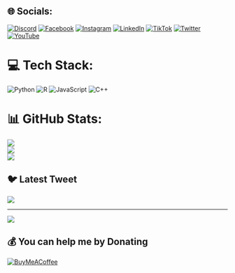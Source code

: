 
## 🌐 Socials:
[![Discord](https://img.shields.io/badge/Discord-%237289DA.svg?logo=discord&logoColor=white)](https://discord.gg/https://discord.com/channels/@me) [![Facebook](https://img.shields.io/badge/Facebook-%231877F2.svg?logo=Facebook&logoColor=white)](https://facebook.com/https://www.facebook.com/jhuniorr.anthhonyy) [![Instagram](https://img.shields.io/badge/Instagram-%23E4405F.svg?logo=Instagram&logoColor=white)](https://instagram.com/https://www.instagram.com/junior.calvo28/) [![LinkedIn](https://img.shields.io/badge/LinkedIn-%230077B5.svg?logo=linkedin&logoColor=white)](https://linkedin.com/in/https://www.linkedin.com/in/junior-antonio-calvo-monta%C3%B1ez-3a0897183/) [![TikTok](https://img.shields.io/badge/TikTok-%23000000.svg?logo=TikTok&logoColor=white)](https://tiktok.com/@https://www.tiktok.com/@junior04281) [![Twitter](https://img.shields.io/badge/Twitter-%231DA1F2.svg?logo=Twitter&logoColor=white)](https://twitter.com/https://twitter.com/junior_28_199) [![YouTube](https://img.shields.io/badge/YouTube-%23FF0000.svg?logo=YouTube&logoColor=white)](https://youtube.com/@https://www.youtube.com/channel/UCjpI-weZTSGThAeo8NI_PSA) 

# 💻 Tech Stack:
![Python](https://img.shields.io/badge/python-3670A0?style=for-the-badge&logo=python&logoColor=ffdd54) ![R](https://img.shields.io/badge/r-%23276DC3.svg?style=for-the-badge&logo=r&logoColor=white) ![JavaScript](https://img.shields.io/badge/javascript-%23323330.svg?style=for-the-badge&logo=javascript&logoColor=%23F7DF1E) ![C++](https://img.shields.io/badge/c++-%2300599C.svg?style=for-the-badge&logo=c%2B%2B&logoColor=white)
# 📊 GitHub Stats:
![](https://github-readme-stats.vercel.app/api?username=junior0428&theme=dark&hide_border=false&include_all_commits=false&count_private=false)<br/>
![](https://github-readme-streak-stats.herokuapp.com/?user=junior0428&theme=dark&hide_border=false)<br/>
![](https://github-readme-stats.vercel.app/api/top-langs/?username=junior0428&theme=dark&hide_border=false&include_all_commits=false&count_private=false&layout=compact)

## 🐦 Latest Tweet
[![](https://gtce.itsvg.in/api?username=https://twitter.com/junior_28_199)](https://github.com/VishwaGauravIn/github-twitter-card-embed)

---
[![](https://visitcount.itsvg.in/api?id=junior0428&icon=0&color=0)](https://visitcount.itsvg.in)

  ## 💰 You can help me by Donating
  [![BuyMeACoffee](https://img.shields.io/badge/Buy%20Me%20a%20Coffee-ffdd00?style=for-the-badge&logo=buy-me-a-coffee&logoColor=black)](https://buymeacoffee.com/https://ko-fi.com/juniorcalvo0428) 

  
<!-- Proudly created with GPRM ( https://gprm.itsvg.in ) -->
